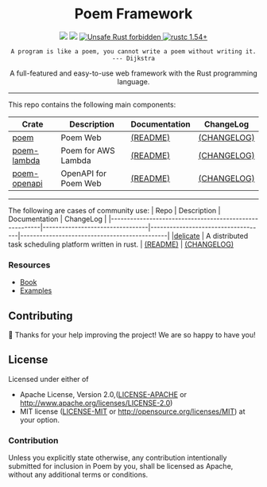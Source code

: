 <h1 align="center">Poem Framework</h1>

<div align="center">
  <!-- CI -->
  <img src="https://github.com/poem-web/poem/workflows/CI/badge.svg" />
  <!-- codecov -->
  <img src="https://codecov.io/gh/poem-web/poem/branch/master/graph/badge.svg" />
  <a href="https://github.com/rust-secure-code/safety-dance/">
    <img src="https://img.shields.io/badge/unsafe-forbidden-success.svg?style=flat-square"
      alt="Unsafe Rust forbidden" />
  </a>
  <a href="https://blog.rust-lang.org/2021/07/29/Rust-1.54.0.html">
    <img src="https://img.shields.io/badge/rustc-1.54+-ab6000.svg"
      alt="rustc 1.54+" />
  </a>
</div>
<p align="center"><code>A program is like a poem, you cannot write a poem without writing it. --- Dijkstra</code></p>
<p align="center"> A full-featured and easy-to-use web framework with the Rust programming language.</p>

***

This repo contains the following main components:

| Crate                                                  | Description                     | Documentation                      | ChangeLog                                    |
|--------------------------------------------------------|---------------------------------|------------------------------------|----------------------------------------------|
|[poem](https://crates.io/crates/poem)                   | Poem Web                        | [(README)](poem/README.md)         | [(CHANGELOG)](poem/CHANGELOG.md)             |
|[poem-lambda](https://crates.io/crates/poem-lambda)     | Poem for AWS Lambda             | [(README)](poem-lambda/README.md)  | [(CHANGELOG)](poem-lambda/CHANGELOG.md)      |
|[poem-openapi](https://crates.io/crates/poem-openapi)   | OpenAPI for Poem Web            | [(README)](poem-openapi/README.md) | [(CHANGELOG)](poem-openapi/CHANGELOG.md)     |

***

The following are cases of community use:
| Repo                                                  | Description                     | Documentation                      | ChangeLog                                    |
|--------------------------------------------------------|---------------------------------|------------------------------------|----------------------------------------------|
|[delicate](https://github.com/BinChengZhao/delicate)                   | A distributed task scheduling platform written in rust. | [(README)](https://delicate-rs.github.io/Roadmap.html)         | [(CHANGELOG)](https://github.com/BinChengZhao/delicate/blob/main/CHANGELOG.md)             


### Resources

- [Book](https://poem.rs)
- [Examples](https://github.com/poem-web/poem/tree/master/examples)

## Contributing

:balloon: Thanks for your help improving the project! We are so happy to have you!


## License

Licensed under either of

* Apache License, Version 2.0,([LICENSE-APACHE](./LICENSE-APACHE) or http://www.apache.org/licenses/LICENSE-2.0)
* MIT license ([LICENSE-MIT](./LICENSE-MIT) or http://opensource.org/licenses/MIT)
  at your option.

### Contribution

Unless you explicitly state otherwise, any contribution intentionally submitted for inclusion in Poem by you, shall be licensed as Apache, without any additional terms or conditions.
